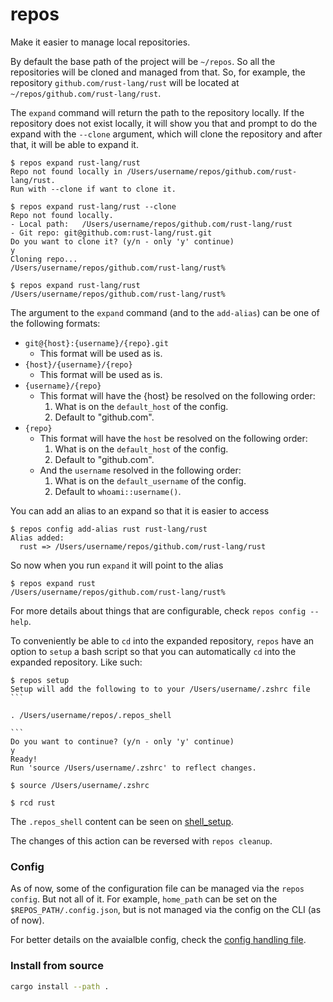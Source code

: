 # repos

Make it easier to manage local repositories.

By default the base path of the project will be `~/repos`.
So all the repositories will be cloned and managed from that. So, for example, the repository
`github.com/rust-lang/rust` will be located at `~/repos/github.com/rust-lang/rust`.

The `expand` command will return the path to the repository locally. If the repository
does not exist locally, it will show you that and prompt to do the expand with the `--clone`
argument, which will clone the repository and after that, it will be able to expand it.

```console
$ repos expand rust-lang/rust
Repo not found locally in /Users/username/repos/github.com/rust-lang/rust.
Run with --clone if want to clone it.

$ repos expand rust-lang/rust --clone
Repo not found locally.
- Local path:	/Users/username/repos/github.com/rust-lang/rust
- Git repo:	git@github.com:rust-lang/rust.git
Do you want to clone it? (y/n - only 'y' continue)
y
Cloning repo...
/Users/username/repos/github.com/rust-lang/rust%

$ repos expand rust-lang/rust
/Users/username/repos/github.com/rust-lang/rust%
```

The argument to the `expand` command (and to the `add-alias`) can be one of the following
formats:
- `git@{host}:{username}/{repo}.git`
    - This format will be used as is.
- `{host}/{username}/{repo}`
    - This format will be used as is.
- `{username}/{repo}`
    - This format will have the {host} be resolved on the following order:
        1. What is on the `default_host` of the config.
        2. Default to "github.com".
- `{repo}`
    - This format will have the `host` be resolved on the following order:
        1. What is on the `default_host` of the config.
        2. Default to "github.com".
    - And the `username` resolved in the following order:
        1. What is on the `default_username` of the config.
        2. Default to `whoami::username()`.

You can add an alias to an expand so that it is easier to access

```console
$ repos config add-alias rust rust-lang/rust
Alias added:
  rust => /Users/username/repos/github.com/rust-lang/rust
```

So now when you run `expand` it will point to the alias

```console
$ repos expand rust
/Users/username/repos/github.com/rust-lang/rust%
```

For more details about things that are configurable, check `repos config --help`.

To conveniently be able to `cd` into the expanded repository, `repos` have an option
to `setup` a bash script so that you can automatically `cd` into the expanded repository.
Like such:

````console
$ repos setup
Setup will add the following to to your /Users/username/.zshrc file
```

. /Users/username/repos/.repos_shell

```
Do you want to continue? (y/n - only 'y' continue)
y
Ready!
Run 'source /Users/username/.zshrc' to reflect changes.

$ source /Users/username/.zshrc

$ rcd rust
````

The `.repos_shell` content can be seen on [shell_setup](shell_setup).

The changes of this action can be reversed with `repos cleanup`.

### Config
As of now, some of the configuration file can be managed via the `repos config`. But not all of it.
For example, `home_path` can be set on the `$REPOS_PATH/.config.json`, but is not managed via the config
on the CLI (as of now).

For better details on the avaialble config, check the [config handling file](src/config.rs).

### Install from source
```bash
cargo install --path .
```
